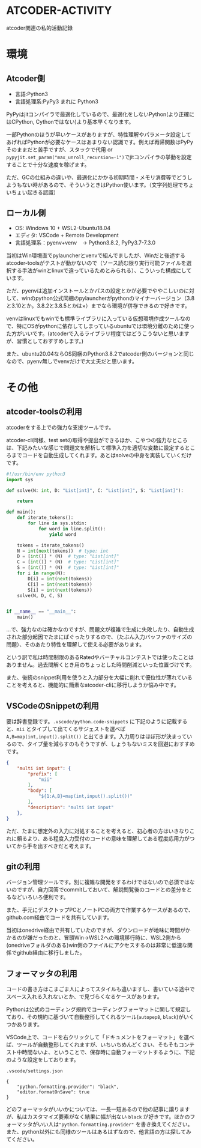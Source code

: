 # ATCODER-ACTIVITY
 
atcoder関連の私的活動記録


# 環境

## Atcoder側
- 言語:Python3
- 言語処理系:PyPy3 まれに Python3

PyPyはjitコンパイラで最適化しているので、最適化をしないPython(より正確にはCPython, Cythonではない)より基本早くなります。


一部Pythonのほうが早いケースがありますが、特性理解やパラメータ設定してあげればPythonが必要なケースはあまりない認識です。例えば再帰関数はPyPyそのままだと苦手ですが、スタックで代用 or `pypyjit.set_param("max_unroll_recursion=-1")`でjitコンパイラの挙動を設定することで十分な速度を稼げます。

ただ、GCの仕組みの違いや、最適化にかかる初期時間・メモリ消費等でどうしようもない時があるので、そういうときはPython使います。（文字列処理でちょいちょい起きる認識）

## ローカル側

- OS: Windows 10 + WSL2-Ubuntu18.04
- エディタ: VSCode + Remote Development
- 言語処理系：pyenv+venv　-> Python3.8.2, PyPy3.7-7.3.0

当初はWin環境直でpylauncherとvenvで組んでましたが、Winだと後述するatcoder-toolsがテストが動かないので（ソース読む限り実行可能ファイルを選択する手法がwinとlinuxで違っているためとみられる）、こういった構成にしています。

ただ、pyenvは追加インストールとかパスの設定とかが必要でややこしいのに対して、winのpython公式同梱のpylauncherがpythonのマイナーバージョン（3.8と3.10とか。3.8.2と3.8.5とかは×）までなら環境が併存できるので好きです。

venvはlinuxでもwinでも標準ライブラリに入っている仮想環境作成ツールなので、特にOSがpythonに依存してしまっているubuntuでは環境分離のために使った方がいいです。(atcoderで入るライブラリ程度ではどうこうないと思いますが、習慣としておすすめします。)

また、ubuntu20.04ならOS同梱のPython3.8.2でatcoder側のバージョンと同じなので、pyenv無しでvenvだけで大丈夫だと思います。

# その他

## atcoder-toolsの利用

atcoderをする上での強力な支援ツールです。

atcoder-cli同様、test setの取得や提出ができるほか、こやつの強力なところは、下記みたいな感じで問題文を解析して標準入力を適切な変数に設定するところまでコードを自動生成してくれます。あとはsolveの中身を実装していくだけです。

```Python
#!/usr/bin/env python3
import sys

def solve(N: int, D: "List[int]", C: "List[int]", S: "List[int]"):

    return

def main():
    def iterate_tokens():
        for line in sys.stdin:
            for word in line.split():
                yield word

    tokens = iterate_tokens()
    N = int(next(tokens))  # type: int
    D = [int()] * (N)  # type: "List[int]"
    C = [int()] * (N)  # type: "List[int]"
    S = [int()] * (N)  # type: "List[int]"
    for i in range(N):
        D[i] = int(next(tokens))
        C[i] = int(next(tokens))
        S[i] = int(next(tokens))
    solve(N, D, C, S)


if __name__ == "__main__":
    main()
```

…で、強力なのは確かなのですが、問題文が複雑で生成に失敗したり、自動生成された部分起因でたまにばぐったりするので、（たぶん入力バッファのサイズの問題）、そのあたり特性を理解して使える必要があります。

という訳で私は時間制限のあるRatedやバーチャルコンテストでは使ったことはありません。過去問解くとき用のちょっとした時間削減といった位置づけです。

また、後続のsnippet利用を使うと入力部分を大幅に削れて優位性が薄れていることを考えると、機能的に簡素なatcoder-cliに移行しようか悩み中です。



## VSCodeのSnippetの利用

要は辞書登録です。`.vscode/python.code-snippets` に下記のように記載すると、`mii` とタイプして出てくるサジェストを選べば `A,B=map(int,input().split())` と出てきます。入力周りはほぼ形が決まっているので、タイプ量を減らすのもそうですが、しょうもないミスを回避におすすめです。

```json
{
	"multi int input": {
		"prefix": [
			"mii"
		],
		"body": [
			"${1:A,B}=map(int,input().split())"
		],
		"description": "multi int input"
	},
}
```

ただ、たまに想定外の入力に対処することを考えると、初心者の方はいきなりこれに頼るより、ある程度入力受付のコードの意味を理解してある程度応用力がついてから手を出すべきだと考えます。


## gitの利用

バージョン管理ツールです。別に複雑な開発をするわけではないので必須ではないのですが、自力回答でcommitしておいて、解説閲覧後のコードとの差分をとるなどいろいろ便利です。

また、手元にデスクトップPCとノートPCの両方で作業するケースがあるので、github.com経由でコードを共有しています。

当初はonedrive経由で共有していたのですが、ダウンロードが地味に時間がかかるのが嫌だったのと、冒頭Win->WSL2への環境移行時に、WSL2側から(onedriveフォルダのある)win側のファイルにアクセスするのは非常に低速な関係でgithub経由に移行しました。

## フォーマッタの利用

コードの書き方はこまごま人によってスタイルも違いますし、書いている途中でスペース入れる入れないとか、で見づらくなるケースがあります。

Pythonは公式のコーディング規約でコーディングフォーマットに関して規定しており、その規約に基づいて自動整形してくれるツール(`autopep8`, `black`)がいくつかあります。

VSCode上で、コードを右クリックして「ドキュメントをフォーマット」を選べば、ツールが自動整形してくれますが、いちいちめんどくさい、そもそもコンテスト中時間ないよ、ということで、保存時に自動フォーマットするように、下記のような設定をしております。

`.vscode/settings.json`
```yaml: 
{
    "python.formatting.provider": "black",
    "editor.formatOnSave": true
}
```

どのフォーマッタがいいかについては、一長一短あるので他の記事に譲りますが、私はカスタマイズ要素がなく結果に幅が出ない `black` が好きです。ほかのフォーマッタがいい人は`"python.formatting.provider"` を書き換えてください。また、python以外にも同様のツールはあるはずなので、他言語の方は探してみてください。